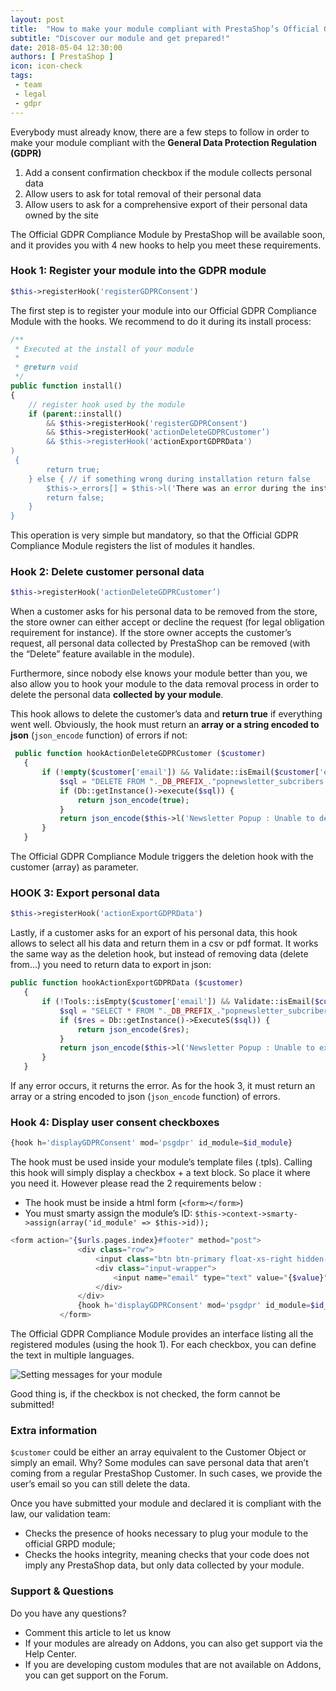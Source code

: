 ```yaml
---
layout: post
title:  "How to make your module compliant with PrestaShop’s Official GDPR Compliance Module"
subtitle: "Discover our module and get prepared!"
date: 2018-05-04 12:30:00
authors: [ PrestaShop ]
icon: icon-check
tags:
 - team
 - legal
 - gdpr
---
```


Everybody must already know, there are a few steps to follow in order to make your module compliant with the **General Data Protection Regulation (GDPR)**

1. Add a consent confirmation checkbox if the module collects personal data
2. Allow users to ask for total removal of their personal data
3. Allow users to ask for a comprehensive export of their personal data owned by the site

The Official GDPR Compliance Module by PrestaShop will be available soon, and it provides you with 4 new hooks to help you meet these requirements.


### Hook 1: Register your module into the GDPR module

```php
$this->registerHook('registerGDPRConsent')
```

The first step is to register your module into our Official GDPR Compliance Module with the hooks. We recommend to do it during its install process:

```php
/**
 * Executed at the install of your module
 *
 * @return void
 */
public function install()
{
    // register hook used by the module
    if (parent::install()
        && $this->registerHook('registerGDPRConsent')
        && $this->registerHook('actionDeleteGDPRCustomer’)
        && $this->registerHook('actionExportGDPRData')
)
 {
        return true;
    } else { // if something wrong during installation return false
        $this->_errors[] = $this->l('There was an error during the installation. Please contact us through Addons website.');
        return false;
    }
}
```

This operation is very simple but mandatory, so that the Official GDPR Compliance Module registers the list of modules it handles.


### Hook 2: Delete customer personal data

```php
$this->registerHook('actionDeleteGDPRCustomer’)
```

When a customer asks for his personal data to be removed from the store, the store owner can either accept or decline the request (for legal obligation requirement for instance). If the store owner accepts the customer’s request, all personal data collected by PrestaShop can be removed (with the “Delete” feature available in the module).

Furthermore, since nobody else knows your module better than you, we also allow you to hook your module to the data removal process in order to delete the personal data **collected by your module**. 

This hook allows to delete the customer’s data and **return true** if everything went well. Obviously, the hook must return an **array or a string encoded to json** (```json_encode``` function) of errors if not:

```php
 public function hookActionDeleteGDPRCustomer ($customer)
   {
       if (!empty($customer['email']) && Validate::isEmail($customer['email'])) {
           $sql = "DELETE FROM "._DB_PREFIX_."popnewsletter_subcribers WHERE email = '".pSQL($customer['email'])."'";
           if (Db::getInstance()->execute($sql)) {
               return json_encode(true);
           }
           return json_encode($this->l('Newsletter Popup : Unable to delete customer using email.'));
       }
   }
```

The Official GDPR Compliance Module triggers the deletion hook with the customer (array) as parameter.

### HOOK 3: Export personal data

```php
$this->registerHook('actionExportGDPRData')
```

Lastly, if a customer asks for an export of his personal data, this hook allows to select all his data and return them in a csv or pdf format. It works the same way as the deletion hook, but instead of removing data (delete from…) you need to return data to export in json:

```php
public function hookActionExportGDPRData ($customer)
   {
       if (!Tools::isEmpty($customer['email']) && Validate::isEmail($customer['email'])) {
           $sql = "SELECT * FROM "._DB_PREFIX_."popnewsletter_subcribers WHERE email = '".pSQL($customer['email'])."'";
           if ($res = Db::getInstance()->ExecuteS($sql)) {
               return json_encode($res);
           }
           return json_encode($this->l('Newsletter Popup : Unable to export customer using email.'));
       }
   }
```

If any error occurs, it returns the error. As for the hook 3, it must return an array or a string encoded to json (```json_encode``` function) of errors.


### Hook 4: Display user consent checkboxes

```php
{hook h='displayGDPRConsent' mod='psgdpr' id_module=$id_module}
```

The hook must be used inside your module’s template files (.tpls). Calling this hook will simply display a checkbox + a text block. So place it where you need it. However please read the 2 requirements below :
*  The hook must be inside a html form (```<form></form>```)
*  You must smarty assign the module’s ID:  ```$this->context->smarty->assign(array('id_module' => $this->id));```

```php
<form action="{$urls.pages.index}#footer" method="post">
               <div class="row">
                   <input class="btn btn-primary float-xs-right hidden-xs-down" name="submitNewsletter" type="submit" value="{l s='Subscribe' d='Shop.Theme.Actions'}">
                   <div class="input-wrapper">
                       <input name="email" type="text" value="{$value}" placeholder="{l s='Your email address' d='Shop.Forms.Labels'}" aria-labelledby="block-newsletter-label">
                   </div>
               </div>
               {hook h='displayGDPRConsent' mod='psgdpr' id_module=$id_module}
           </form>
```

The Official GDPR Compliance Module provides an interface listing all the registered modules (using the hook 1). For each checkbox, you can define the text in multiple languages. 

![Setting messages for your module](/assets/images/2018/05/gdpr-howto.png)

Good thing is, if the checkbox is not checked, the form cannot be submitted!


### Extra information

```$customer``` could be either an array equivalent to the Customer Object or simply an email. Why? Some modules can save personal data that aren’t coming from a regular PrestaShop Customer. In such cases, we provide the user’s email so you can still delete the data.

Once you have submitted your module and declared it is compliant with the law, our validation team:
* Checks the presence of hooks necessary to plug your module to the official GRPD module;
* Checks the hooks integrity, meaning checks that your code does not imply any PrestaShop data, but only data collected by your module.


### Support & Questions
Do you have any questions?
* Comment this article to let us know
* If your modules are already on Addons, you can also get support via the Help Center.
* If you are developing custom modules that are not available on Addons, you can get support on the Forum.

